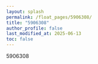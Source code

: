 ```yaml
---
layout: splash
permalink: /float_pages/5906308/
title: "5906308"
author_profile: false
last_modified_at: 2025-06-13
toc: false
---
```

 
5906308
